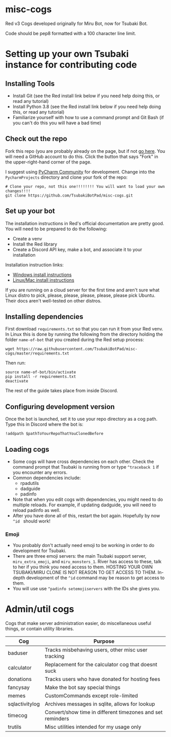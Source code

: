 # misc-cogs

Red v3 Cogs developed originally for Miru Bot, now for Tsubaki Bot.

Code should be pep8 formatted with a 100 character line limit.

# Setting up your own Tsubaki instance for contributing code

## Installing Tools

* Install Git (see the Red install link below if you need help doing this, or read any tutorial)
* Install Python 3.8 (see the Red install link below if you need help doing this, or read any tutorial)
* Familiarize yourself with how to use a command prompt and Git Bash (if you can't do this you will have a bad time)


## Check out the repo

Fork this repo (you are probably already on the page, but if not [go here](https://github.com/TsubakiBotPad/misc-cogs).
You will need a GitHub account to do this. Click the button that says "Fork" in the upper-right-hand corner of the page.

I suggest using [PyCharm Community](https://www.jetbrains.com/pycharm/download) for development. Change into the
`PycharmProjects` directory and clone your fork of the repo:

```shell script
# Clone your repo, not this one!!!!!!!! You will want to load your own changes!!!!
git clone https://github.com/TsubakiBotPad/misc-cogs.git
```

## Set up your bot
The installation instructions in Red's official documentation are pretty good. You will need to be prepared to do the following:
* Create a venv
* Install the Red library
* Create a Discord API key, make a bot, and associate it to your installation

Installation instruction links:
* [Windows install instructions](https://docs.discord.red/en/stable/install_windows.html)
* [Linux/Mac install instructions](https://docs.discord.red/en/stable/install_linux_mac.html)

If you are running on a cloud server for the first time and aren't sure what Linux distro to pick, please, please, please, please, please pick Ubuntu. Their docs aren't well-tested on other distros.

## Installing dependencies
First download `requirements.txt` so that you can run it from your Red venv. In Linux this is done by running the following from the directory holding the folder `name-of-bot` that you created during the Red setup process:
```shell script
wget https://raw.githubusercontent.com/TsubakiBotPad/misc-cogs/master/requirements.txt
```
Then run:
```shell script
source name-of-bot/bin/activate
pip install -r requirements.txt
deactivate
```
The rest of the guide takes place from inside Discord.

## Configuring development version
Once the bot is launched, set it to use your repo directory as a cog path. Type this in Discord where the bot is:

```
!addpath $pathToYourRepoThatYouClonedBefore
```
## Loading cogs

* Some cogs will have cross dependencies on each other. Check the command prompt that Tsubaki is running from or type `^traceback 1` if you encounter any errors.
* Common dependencies include:
    * rpadutils
    * dadguide
    * padinfo
* Note that when you edit cogs with dependencies, you might need to do multiple reloads. For example, if updating dadguide, you will need to reload padinfo as well.
* After you have done all of this, restart the bot again. Hopefully by now `^id ` should work!

### Emoji
* You probably don't actually need emoji to be working in order to do development for Tsubaki.
* There are three emoji servers: the main Tsubaki support server, `miru_extra_emoji`, and `miru_monsters_1`. River has access to these, talk to her if you think you need access to them. HOSTING YOUR OWN TSUBAKI/MIRU CLONE IS NOT REASON TO GET ACCESS TO THEM. In-depth development of the `^id` command may be reason to get access to them.
* You will use use `^padinfo setemojiservers` with the IDs she gives you.


# Admin/util cogs

Cogs that make server administration easier, do miscellaneous useful things, or
contain utility libraries.

| Cog            | Purpose                                                     |
| ---            | ---                                                         |
| baduser        | Tracks misbehaving users, other misc user tracking          |   
| calculator     | Replacement for the calculator cog that doesnt suck         |
| donations      | Tracks users who have donated for hosting fees              |
| fancysay       | Make the bot say special things                             |
| memes          | CustomCommands except role-limited                          |    
| sqlactivitylog | Archives messages in sqlite, allows for lookup              |    
| timecog        | Convert/show time in different timezones and set reminders  |
| trutils        | Misc utilities intended for my usage only                   |
